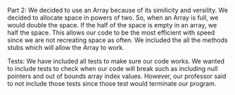 Part 2:
We decided to use an Array because of its similicity and versility.
We decided to allocate space in powers of two. So, when an Array is full,
we would double the space. If the half of the space is empty in an array,
we half the space. This allows our code to be the most efficient with speed
since we are not recreating space as often.
We included the all the methods stubs which will allow the Array to work.

Tests:
We have included all tests to make sure our code works.
We wanted to include tests to check when our code will break
such as including null pointers and out of bounds array index
values. However, our professor said to not include those tests
since those test would terminate our program.
